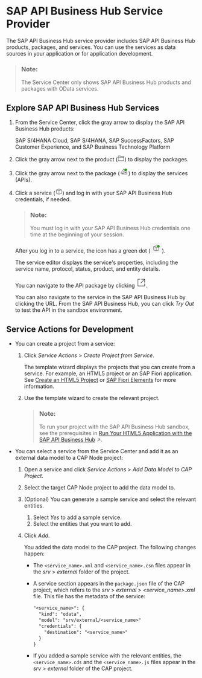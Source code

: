 <!-- loio1a2f306c9f9b4628bfa143f8e404ef0a -->

# SAP API Business Hub Service Provider

The SAP API Business Hub service provider includes SAP API Business Hub products, packages, and services. You can use the services as data sources in your application or for application development.

> ### Note:  
> The Service Center only shows SAP API Business Hub products and packages with OData services.



## Explore SAP API Business Hub Services

1.  From the Service Center, click the gray arrow to display the SAP API Business Hub products:

    SAP S/4HANA Cloud, SAP S/4HANA, SAP SuccessFactors, SAP Customer Experience, and SAP Business Technology Platform

2.  Click the gray arrow next to the product \(![](images/SC_API_Hub_product_icon_a999bc7.png)\) to display the packages.
3.  Click the gray arrow next to the package \(![](images/SC-_system_connected_icon_1c4c936.png)\) to display the services \(APIs\).
4.  Click a service \(![](images/SC-_service_icon_fc5c112.png)\) and log in with your SAP API Business Hub credentials, if needed.

    > ### Note:  
    > You must log in with your SAP API Business Hub credentials one time at the beginning of your session.

    After you log in to a service, the icon has a green dot \(![](images/green_dot-_system_available_ac1aa72.jpg)\).

    The service editor displays the service's properties, including the service name, protocol, status, product, and entity details.

    You can navigate to the API package by clicking ![](images/go_to_API_59e0aba.png).

    You can also navigate to the service in the SAP API Business Hub by clicking the URL. From the SAP API Business Hub, you can click *Try Out* to test the API in the sandbox environment.




<a name="loio1a2f306c9f9b4628bfa143f8e404ef0a__section_wgt_3z3_qqb"/>

## Service Actions for Development

-   You can create a project from a service:
    1.  Click *Service Actions* \> *Create Project from Service*.

        The template wizard displays the projects that you can create from a service. For example, an HTML5 project or an SAP Fiori application. See [Create an HTML5 Project](https://help.sap.com/viewer/0e2ec06ee34742fd9054fabe09c12d35/Cloud/en-US/e46be902c7b54f9baaab1870ca553303.html) or [SAP Fiori Elements](https://help.sap.com/viewer/17d50220bcd848aa854c9c182d65b699/Latest/en-US/1488469a315c442fa116ab4449d4ad27.html) for more information.

    2.  Use the template wizard to create the relevant project.

        > ### Note:  
        > To run your project with the SAP API Business Hub sandbox, see the prerequisites in [Run Your HTML5 Application with the SAP API Business Hub](https://help.sap.com/viewer/0e2ec06ee34742fd9054fabe09c12d35/Cloud/en-US/3fca8fcfe27a43c0b8bbde8fe2113e82.html "You can run an HTML5 application locally with an SAP API Business Hub service.") :arrow_upper_right:.


-   You can select a service from the Service Center and add it as an external data model to a CAP Node project:
    1.  Open a service and click *Service Actions* \> *Add Data Model to CAP Project*.
    2.  Select the target CAP Node project to add the data model to.
    3.  \(Optional\) You can generate a sample service and select the relevant entities.
        1.  Select *Yes* to add a sample service.
        2.  Select the entities that you want to add.

    4.  Click *Add*.

        You added the data model to the CAP project. The following changes happen:

        -   The `<service_name>.xml` and `<service_name>.csn` files appear in the *srv* \> *external* folder of the project.
        -   A service section appears in the `package.json` file of the CAP project, which refers to the *srv* \> *external* \> *<service\_name\>.xml* file. This file has the metadata of the service:

            ```
            "<service_name>": {
              "kind": "odata",
              "model": "srv/external/<service_name>"
              "credentials": {
                "destination": "<service_name>"
              }
            }
            ```

        -   If you added a sample service with the relevant entities, the `<service_name>.cds` and the `<service_name>.js` files appear in the *srv* \> *external* folder of the CAP project.



